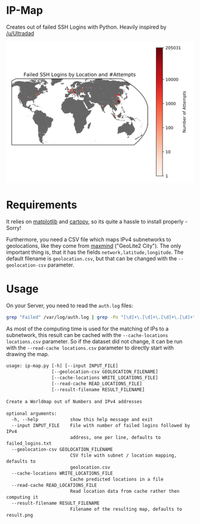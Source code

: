# IP-Map
Creates out of failed SSH Logins with Python. Heavily inspired by [/u/Ultradad](https://www.reddit.com/r/dataisbeautiful/comments/7gvm5p/heatmap_of_attempted_ssh_logins_on_my_server_oc/)

![Example of Failed SSH Login Attempts Graphics][example]

# Requirements
It relies on [matplotlib] and [cartopy], so its quite a hassle to install properly - Sorry!

Furthermore, you need a CSV file which maps IPv4 subnetworks to geolocations, like they come from [maxmind] ("GeoLite2 City"). The only important thing is, that it has the fields `network,latitude,longitude`. The default filename is `geolocation.csv`, but that can be changed with the `--geolocation-csv` parameter.

# Usage
On your Server, you need to read the `auth.log` files:
```bash
grep "Failed" /var/log/auth.log | grep -Po "[\d]+\.[\d]+\.[\d]+\.[\d]+" | sort | uniq -c > failed_logins.txt
```

As most of the computing time is used for the matching of IPs to a subnetwork, this result can be cached with the `--cache-locations locations.csv` parameter. So if the dataset did not change, it can be run with the `--read-cache locations.csv` parameter to directly start with drawing the map.

```text
usage: ip-map.py [-h] [--input INPUT_FILE]
                 [--geolocation-csv GEOLOCATION_FILENAME]
                 [--cache-locations WRITE_LOCATIONS_FILE]
                 [--read-cache READ_LOCATIONS_FILE]
                 [--result-filename RESULT_FILENAME]

Create a Worldmap out of Numbers and IPv4 addresses

optional arguments:
  -h, --help            show this help message and exit
  --input INPUT_FILE    File with number of failed logins followed by IPv4
                        address, one per line, defaults to failed_logins.txt
  --geolocation-csv GEOLOCATION_FILENAME
                        CSV file with subnet / location mapping, defaults to
                        geolocation.csv
  --cache-locations WRITE_LOCATIONS_FILE
                        Cache predicted locations in a file
  --read-cache READ_LOCATIONS_FILE
                        Read location data from cache rather then computing it
  --result-filename RESULT_FILENAME
                        Filename of the resulting map, defaults to result.png
```

[example]: examples/example.png "Example Graphic"
[matplotlib]: http://matplotlib.org
[cartopy]: http://scitools.org.uk/cartopy/
[maxmind]: https://dev.maxmind.com/geoip/geoip2/geolite2/
